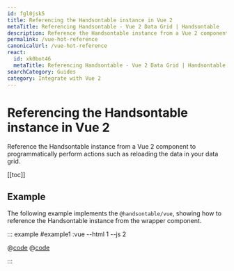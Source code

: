 ```yaml
---
id: fgl0jsk5
title: Referencing the Handsontable instance in Vue 2
metaTitle: Referencing Handsontable - Vue 2 Data Grid | Handsontable
description: Reference the Handsontable instance from a Vue 2 component to programmatically perform actions such as reloading the data in your data grid.
permalink: /vue-hot-reference
canonicalUrl: /vue-hot-reference
react:
  id: xk0bot46
  metaTitle: Referencing Handsontable - Vue 2 Data Grid | Handsontable
searchCategory: Guides
category: Integrate with Vue 2
---
```


# Referencing the Handsontable instance in Vue 2

Reference the Handsontable instance from a Vue 2 component to programmatically perform actions such as reloading the data in your data grid.

[[toc]]

## Example

The following example implements the `@handsontable/vue`, showing how to reference the Handsontable instance from the wrapper component.

::: example #example1 :vue --html 1 --js 2

@[code](@/content/guides/integrate-with-vue/vue-hot-reference/vue/example1.html)
@[code](@/content/guides/integrate-with-vue/vue-hot-reference/vue/example1.js)

:::
